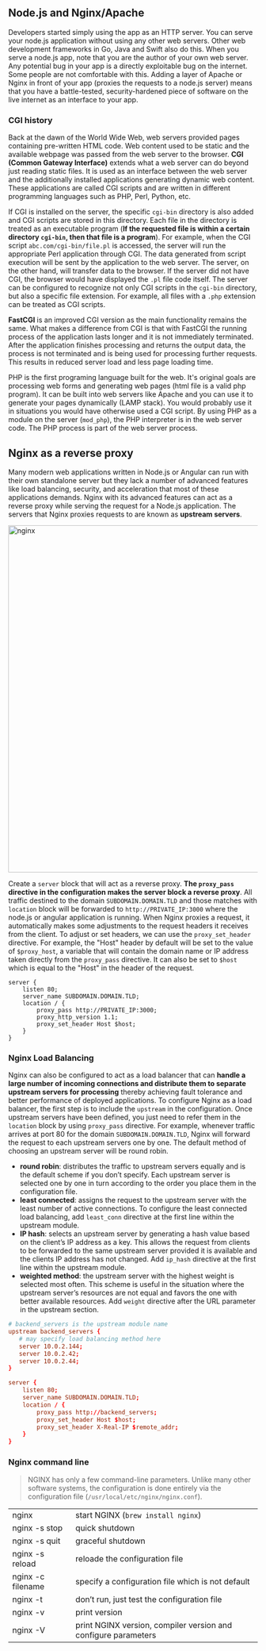 ## Node.js and Nginx/Apache
Developers started simply using the app as an HTTP server. You can serve your node.js application without using any other web servers. Other web development frameworks in Go, Java and Swift also do this. When you serve a node.js app, note that you are the author of your own web server. Any potential bug in your app is a directly exploitable bug on the internet. Some people are not comfortable with this. Adding a layer of Apache or Nginx in front of your app (proxies the requests to a node.js server) means that you have a battle-tested, security-hardened piece of software on the live internet as an interface to your app.

### CGI history
Back at the dawn of the World Wide Web, web servers provided pages containing pre-written HTML code. Web content used to be static and the available webpage was passed from the web server to the browser. **CGI (Common Gateway Interface)** extends what a web server can do beyond just reading static files. It is used as an interface between the web server and the additionally installed applications generating dynamic web content. These applications are called CGI scripts and are written in different programming languages such as PHP, Perl, Python, etc.

If CGI is installed on the server, the specific `cgi-bin` directory is also added and CGI scripts are stored in this directory. Each file in the directory is treated as an executable program (**If the requested file is within a certain directory `cgi-bin`, then that file is a program**). For example, when the CGI script `abc.com/cgi-bin/file.pl` is accessed, the server will run the appropriate Perl application through CGI. The data generated from script execution will be sent by the application to the web server. The server, on the other hand, will transfer data to the browser. If the server did not have CGI, the browser would have displayed the `.pl` file code itself. The server can be configured to recognize not only CGI scripts in the `cgi-bin` directory, but also a specific file extension. For example, all files with a `.php` extension can be treated as CGI scripts.

**FastCGI** is an improved CGI version as the main functionality remains the same. What makes a difference from CGI is that with FastCGI the running process of the application lasts longer and it is not immediately terminated. After the application finishes processing and returns the output data, the process is not terminated and is being used for processing further requests. This results in reduced server load and less page loading time.
 
PHP is the first programing language built for the web. It's original goals are processing web forms and generating web pages (html file is a valid php program). It can be built into web servers like Apache and you can use it to generate your pages dynamically (LAMP stack). You would probably use it in situations you would have otherwise used a CGI script. By using PHP as a module on the server (`mod_php`), the PHP interpreter is in the web server code. The PHP process is part of the web server process.

## Nginx as a reverse proxy
Many modern web applications written in Node.js or Angular can run with their own standalone server but they lack a number of advanced features like load balancing, security, and acceleration that most of these applications demands. Nginx with its advanced features can act as a reverse proxy while serving the request for a Node.js application. The servers that Nginx proxies requests to are known as **upstream servers**.

<img alt="nginx" src="https://cdn.nlark.com/yuque/0/2019/png/398686/1563240316222-1163743b-faf9-4ae2-aec1-7523b688bc77.png" width="700" >

Create a `server` block that will act as a reverse proxy. **The `proxy_pass` directive in the configuration makes the server block a reverse proxy**. All traffic destined to the domain `SUBDOMAIN.DOMAIN.TLD` and those matches with `location` block will be forwarded to `http://PRIVATE_IP:3000` where the node.js or angular application is running. When Nginx proxies a request, it automatically makes some adjustments to the request headers it receives from the client. To adjust or set headers, we can use the `proxy_set_header` directive. For example, the "Host" header by default will be set to the value of `$proxy_host`, a variable that will contain the domain name or IP address taken directly from the `proxy_pass` directive. It can also be set to `$host` which is equal to the "Host" in the header of the request.

```nginx
server {  
    listen 80;
    server_name SUBDOMAIN.DOMAIN.TLD;
    location / {  
        proxy_pass http://PRIVATE_IP:3000;  
        proxy_http_version 1.1;  
        proxy_set_header Host $host;  
    }  
}
```

### Nginx Load Balancing
Nginx can also be configured to act as a load balancer that can **handle a large number of incoming connections and distribute them to separate upstream servers for processing** thereby achieving fault tolerance and better performance of deployed applications. To configure Nginx as a load balancer, the first step is to include the `upstream` in the configuration. Once upstream servers have been defined, you just need to refer them in the `location` block by using `proxy_pass` directive. For example, whenever traffic arrives at port 80 for the domain `SUBDOMAIN.DOMAIN.TLD`, Nginx will forward the request to each upstream servers one by one. The default method of choosing an upstream server will be round robin.

- **round robin**: distributes the traffic to upstream servers equally and is the default scheme if you don’t specify. Each upstream server is selected one by one in turn according to the order you place them in the configuration file. 
- **least connected**: assigns the request to the upstream server with the least number of active connections. To configure the least connected load balancing, add `least_conn` directive at the first line within the upstream module.
- **IP hash**: selects an upstream server by generating a hash value based on the client’s IP address as a key. This allows the request from clients to be forwarded to the same upstream server provided it is available and the clients IP address has not changed. Add `ip_hash` directive at the first line within the upstream module.
- **weighted method**: the upstream server with the highest weight is selected most often. This scheme is useful in the situation where the upstream server’s resources are not equal and favors the one with better available resources. Add `weight` directive after the URL parameter in the upstream section.

```nginx.conf
# backend_servers is the upstream module name
upstream backend_servers {
   # may specify load balancing method here
   server 10.0.2.144;
   server 10.0.2.42;
   server 10.0.2.44;
}

server {
    listen 80; 
    server_name SUBDOMAIN.DOMAIN.TLD;
    location / {
        proxy_pass http://backend_servers;
        proxy_set_header Host $host;   
        proxy_set_header X-Real-IP $remote_addr;
    }
}
```

### Nginx command line
> NGINX has only a few command-line parameters. Unlike many other software systems, the configuration is done entirely via the configuration file (`/usr/local/etc/nginx/nginx.conf`).

|  |  |
|  ---  | --- |
| nginx             | start NGINX (`brew install nginx`)
| nginx -s stop     | quick shutdown
| nginx -s quit     | graceful shutdown
| nginx -s reload   | reloade the configuration file
| nginx -c filename | specify a configuration file which is not default
| nginx -t          | don’t run, just test the configuration file 
| nginx -v          | print version
| nginx -V          | print NGINX version, compiler version and configure parameters

